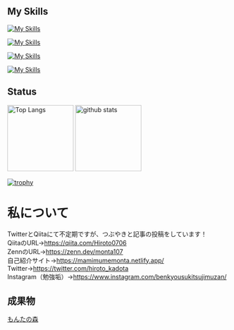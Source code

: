## My Skills

[![My Skills](https://skillicons.dev/icons?i=go,py,js,html,css)](https://skillicons.dev)

[![My Skills](https://skillicons.dev/icons?i=vue,nuxt,react,ts,scss)](https://skillicons.dev)

[![My Skills](https://skillicons.dev/icons?i=figma,googlecloud,vscode,vite,jquery)](https://skillicons.dev)

[![My Skills](https://skillicons.dev/icons?i=docker,postgres,mysql,git,github)](https://skillicons.dev)


## Status

<p align="left"> 
  <img alt="Top Langs" height="150px" src="https://github-readme-stats.vercel.app/api/top-langs/?username=Hiroto0706&layout=compact&show_icons=true&theme=onedark" />
  <img alt="github stats" height="150px" src="https://github-readme-stats.vercel.app/api?username=Hiroto0706&theme=onedark&show_icons=ture" />
</p>

[![trophy](https://github-profile-trophy.vercel.app/?username=Hiroto0706&theme=onedark&column=7
)](https://github.com/ryo-ma/github-profile-trophy)


# 私について
TwitterとQiitaにて不定期ですが、つぶやきと記事の投稿をしています！<br>
QiitaのURL→https://qiita.com/Hiroto0706<br>
ZennのURL→https://zenn.dev/monta107<br>
自己紹介サイト→https://mamimumemonta.netlify.app/<br>
Twitter→https://twitter.com/hiroto_kadota<br>
Instagram（勉強垢）→https://www.instagram.com/benkyousukitsujimuzan/<br>

## 成果物
[もんたの森](https://montanomori.netlify.app/)
